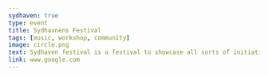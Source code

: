```yaml
---
sydhaven: true
type: event
title: Sydhavnens Festival
tags: [music, workshop, community]
image: circle.png
text: Sydhaven festival is a festival to showcase all sorts of initiatives and culture that has been going on in the area.
link: www.google.com
---
```

